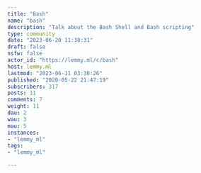 ```yaml
---
title: "Bash" 
name: "bash"
description: "Talk about the Bash Shell and Bash scripting"
type: community
date: "2023-06-20 11:38:31"
draft: false
nsfw: false
actor_id: "https://lemmy.ml/c/bash"
host: lemmy.ml
lastmod: "2023-06-11 03:30:26"
published: "2020-05-22 21:47:19"
subscribers: 317
posts: 11
comments: 7
weight: 11
dau: 2
wau: 3
mau: 5
instances:
- "lemmy_ml"
tags: 
- "lemmy_ml"

---
```

